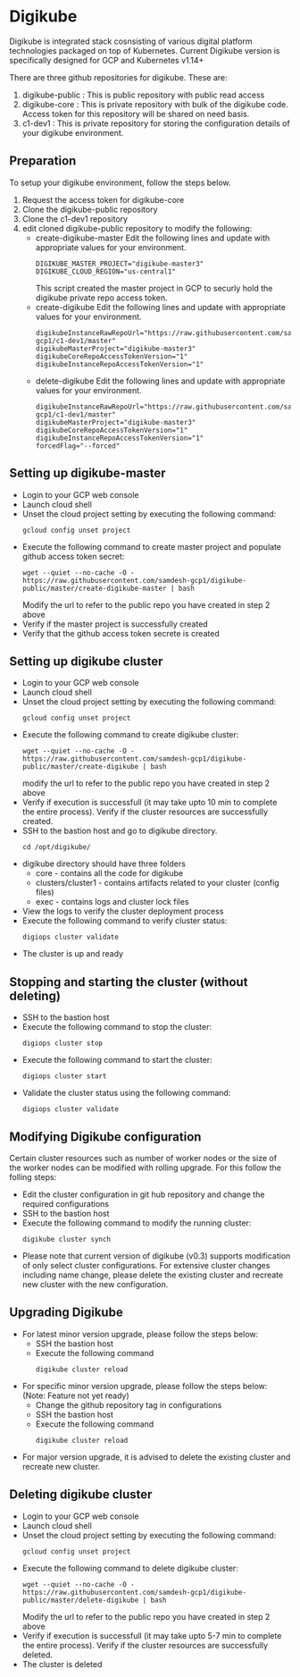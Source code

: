 # Digikube

Digikube is integrated stack cosnsisting of various digital platform technologies packaged on top of Kubernetes.
Current Digikube version is specifically designed for GCP and Kubernetes v1.14+

There are three github repositories for digikube.  These are:
1. digikube-public : This is public repository with public read access
2. digikube-core : This is private repository with bulk of the digikube code.  Access token for this repository will be shared on need basis.
3. c1-dev1 : This is private repository for storing the configuration details of your digikube environment. 

## Preparation
To setup your digikube environment, follow the steps below.

1. Request the access token for digikube-core
2. Clone the digikube-public repository
3. Clone the c1-dev1 repository
4. edit cloned digikube-public repository to modify the following:
   - create-digikube-master
     Edit the following lines and update with appropriate values for your environment.
     ```
     DIGIKUBE_MASTER_PROJECT="digikube-master3"
     DIGIKUBE_CLOUD_REGION="us-central1"
     ```
     This script created the master project in GCP to securly hold the digikube private repo access token.	
   - create-digikube
     Edit the following lines and update with appropriate values for your environment.
     ```
     digikubeInstanceRawRepoUrl="https://raw.githubusercontent.com/samdesh-gcp1/c1-dev1/master"
     digikubeMasterProject="digikube-master3"
     digikubeCoreRepoAccessTokenVersion="1"
     digikubeInstanceRepoAccessTokenVersion="1"
     ```
   - delete-digikube
     Edit the following lines and update with appropriate values for your environment.
     ```
     digikubeInstanceRawRepoUrl="https://raw.githubusercontent.com/samdesh-gcp1/c1-dev1/master"
     digikubeMasterProject="digikube-master3"
     digikubeCoreRepoAccessTokenVersion="1"
     digikubeInstanceRepoAccessTokenVersion="1"
     forcedFlag="--forced"
     ```

## Setting up digikube-master 

   - Login to your GCP web console
   - Launch cloud shell
   - Unset the cloud project setting by executing the following command:
     ```
     gcloud config unset project
     ```
   - Execute the following command to create master project and populate github access token secret:
     ```
     wget --quiet --no-cache -O - https://raw.githubusercontent.com/samdesh-gcp1/digikube-public/master/create-digikube-master | bash
     ```
     Modify the url to refer to the public repo you have created in step 2 above
   - Verify if the master project is successfully created
   - Verify that the github access token secrete is created

## Setting up digikube cluster

   - Login to your GCP web console
   - Launch cloud shell
   - Unset the cloud project setting by executing the following command:
     ```
     gcloud config unset project
     ```
   - Execute the following command to create digikube cluster:
     ```
     wget --quiet --no-cache -O - https://raw.githubusercontent.com/samdesh-gcp1/digikube-public/master/create-digikube | bash
     ```
     modify the url to refer to the public repo you have created in step 2 above
   - Verify if execution is successfull (it may take upto 10 min to complete the entire process).  Verify if the cluster resources are successfully created.
   - SSH to the bastion host and go to digikube directory.
     ```
     cd /opt/digikube/
     ```
   - digikube directory should have three folders
     - core - contains all the code for digikube
     - clusters/cluster1 - contains artifacts related to your cluster (config files)
     - exec - contains logs and cluster lock files
   - View the logs to verify the cluster deployment process
   - Execute the following command to verify cluster status:
     ```
     digiops cluster validate
     ```
   - The cluster is up and ready
	
## Stopping and starting the cluster (without deleting)
   
   - SSH to the bastion host
   - Execute the following command to stop the cluster:
     ```
     digiops cluster stop
     ```
   - Execute the following command to start the cluster:
     ```
     digiops cluster start
     ```
   - Validate the cluster status using the following command:
     ```
     digiops cluster validate
     ```

## Modifying Digikube configuration

Certain cluster resources such as number of worker nodes or the size of the worker nodes can be modified with rolling upgrade.  For this follow the folling steps:

   - Edit the cluster configuration in git hub repository and change the required configurations
   - SSH to the bastion host
   - Execute the following command to modify the running cluster:
     ```
     digikube cluster synch
     ```
   - Please note that current version of digikube (v0.3) supports modification of only select cluster configurations.  For extensive cluster changes including name change, please delete the existing cluster and recreate new cluster with the new configuration.
   
## Upgrading Digikube 

   - For latest minor version upgrade, please follow the steps below:
     - SSH the bastion host
     - Execute the following command
       ```
       digikube cluster reload
       ```
   - For specific minor version upgrade, please follow the steps below: (Note: Feature not yet ready)
     - Change the github repository tag in configurations
     - SSH the bastion host
     - Execute the following command
       ```
       digikube cluster reload
       ```
   - For major version upgrade, it is advised to delete the existing cluster and recreate new cluster.


## Deleting digikube cluster
  
   - Login to your GCP web console
   - Launch cloud shell
   - Unset the cloud project setting by executing the following command:
     ```
     gcloud config unset project
     ```
   - Execute the following command to delete digikube cluster:
     ```
     wget --quiet --no-cache -O - https://raw.githubusercontent.com/samdesh-gcp1/digikube-public/master/delete-digikube | bash
     ```
     Modify the url to refer to the public repo you have created in step 2 above
   - Verify if execution is successfull (it may take upto 5-7 min to complete the entire process).  Verify if the cluster resources are successfully deleted.
   - The cluster is deleted

